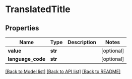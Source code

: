 # TranslatedTitle

## Properties
Name | Type | Description | Notes
------------ | ------------- | ------------- | -------------
**value** | **str** |  | [optional] 
**language_code** | **str** |  | [optional] 

[[Back to Model list]](../README.md#documentation-for-models) [[Back to API list]](../README.md#documentation-for-api-endpoints) [[Back to README]](../README.md)


